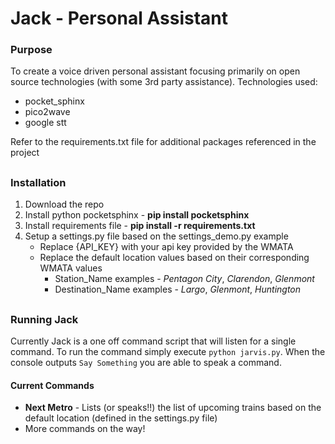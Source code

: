 # Jack - Personal Assistant

### Purpose
To create a voice driven personal assistant focusing primarily on open source technologies (with some 3rd party assistance). Technologies used:
 * pocket_sphinx
 * pico2wave
 * google stt

Refer to the requirements.txt file for additional packages referenced in the project

##

### Installation

1. Download the repo
2. Install python pocketsphinx - **pip install pocketsphinx**
3. Install requirements file - **pip install -r requirements.txt**
4. Setup a settings.py file based on the settings_demo.py example
	- Replace {API_KEY} with your api key provided by the WMATA
	- Replace the default location values based on their corresponding WMATA values
	  - Station_Name examples - *Pentagon City*, *Clarendon*, *Glenmont*
	  - Destination_Name examples - *Largo*, *Glenmont*, *Huntington*


##

### Running Jack

Currently Jack is a one off command script that will listen for a single command. To run the command simply execute `python jarvis.py`. When the console outputs `Say Something` you are able to speak a command.

#### Current Commands
 - **Next Metro** - Lists (or speaks!!) the list of upcoming trains based on the default location (defined in the settings.py file)
 - More commands on the way!
